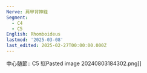 ```yaml
---
Nerve: 肩甲背神経
Segment:
  - C4
  - C5
English: Rhomboideus
lastmod: '2025-03-08'
last_edited: 2025-02-27T00:00:00.000Z
---
```


中心髄節:: C5
![[Pasted image 20240803184302.png]]

